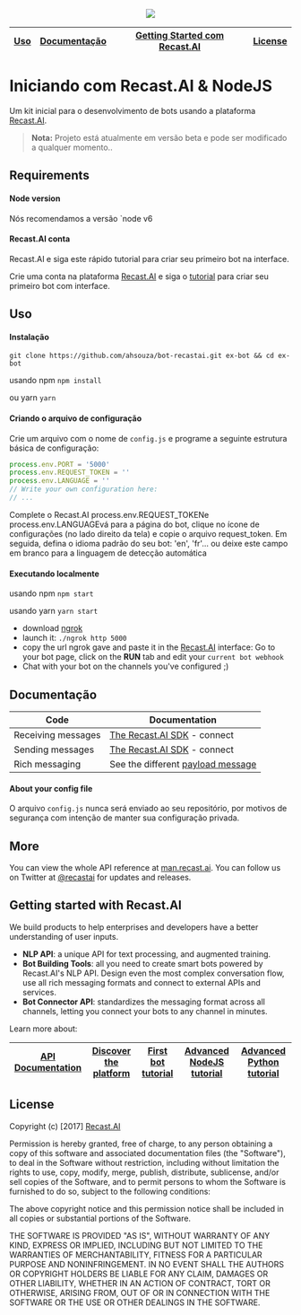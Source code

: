 <p align="center">
  <img src="https://cdn.recast.ai/blog/sdk.png" />
</p>

| [Uso](#usage) | [Documentação](#documentation) | [Getting Started com Recast.AI]( #getting-started-with-recastai) | [License](#license) |
|---|---|---|---|

# Iniciando com Recast.AI & NodeJS

Um kit inicial para o desenvolvimento de bots usando a plataforma [Recast.AI](https://recast.ai).

> **Nota:** Projeto está atualmente em versão beta e pode ser modificado a qualquer momento..

## Requirements

#### Node version

Nós recomendamos a versão `node v6


#### Recast.AI conta

 Recast.AI e siga este rápido tutorial para criar seu primeiro bot na interface.

Crie uma conta na plataforma [Recast.AI](https://recast.ai) e siga o [tutorial](https://recast.ai/gettingstarted) para criar seu primeiro bot com interface.

## Uso


#### Instalação

`git clone https://github.com/ahsouza/bot-recastai.git ex-bot && cd ex-bot`

usando npm
`npm install`

ou yarn
`yarn`


#### Criando o arquivo de configuração

 Crie um arquivo com o nome de `config.js` e programe a seguinte estrutura básica de configuração:

```javascript
process.env.PORT = '5000'
process.env.REQUEST_TOKEN = ''
process.env.LANGUAGE = ''
// Write your own configuration here:
// ...
```
Complete o Recast.AI process.env.REQUEST_TOKENe process.env.LANGUAGEvá para a página do bot, clique no ícone de configurações (no lado direito da tela) e copie o arquivo request_token. Em seguida, defina o idioma padrão do seu bot: 'en', 'fr'... ou deixe este campo em branco para a linguagem de detecção automática

#### Executando localmente

usando npm `npm start`

usando yarn `yarn start`

- download [ngrok](https://ngrok.com/)
- launch it: `./ngrok http 5000`
- copy the url ngrok gave and paste it in the [Recast.AI](https://recast.ai) interface: Go to your bot page, click on the **RUN** tab and edit your `current bot webhook`
- Chat with your bot on the channels you've configured ;)

## Documentação

Code | Documentation
------------ | -------------
Receiving messages | [The Recast.AI SDK](https://github.com/RecastAI/SDK-NodeJS/wiki) - connect
Sending messages | [The Recast.AI SDK](https://github.com/RecastAI/SDK-NodeJS/wiki) - connect
Rich messaging | See the different [payload message](https://man.recast.ai)

#### About your config file

O arquivo `config.js` nunca será enviado ao seu repositório, por motivos de segurança com intenção de manter sua configuração privada.

## More

You can view the whole API reference at [man.recast.ai](https://man.recast.ai).
You can follow us on Twitter at [@recastai](https://twitter.com/recastai) for updates and releases.

## Getting started with Recast.AI

We build products to help enterprises and developers have a better understanding of user inputs.

-   **NLP API**: a unique API for text processing, and augmented training.
-   **Bot Building Tools**: all you need to create smart bots powered by Recast.AI's NLP API. Design even the most complex conversation flow, use all rich messaging formats and connect to external APIs and services.
-   **Bot Connector API**: standardizes the messaging format across all channels, letting you connect your bots to any channel in minutes.

Learn more about:

| [API Documentation](https://recast.ai/docs/api-reference/) | [Discover the platform](https://recast.ai/docs/create-your-bot) | [First bot tutorial](https://recast.ai/blog/build-your-first-bot-with-recast-ai/) | [Advanced NodeJS tutorial](https://recast.ai/blog/nodejs-chatbot-movie-bot/) | [Advanced Python tutorial](https://recast.ai/blog/python-cryptobot/) |
|---|---|---|---|---|

## License

Copyright (c) [2017] [Recast.AI](https://recast.ai)

Permission is hereby granted, free of charge, to any person obtaining a copy
of this software and associated documentation files (the "Software"), to deal
in the Software without restriction, including without limitation the rights
to use, copy, modify, merge, publish, distribute, sublicense, and/or sell
copies of the Software, and to permit persons to whom the Software is
furnished to do so, subject to the following conditions:

The above copyright notice and this permission notice shall be included in all
copies or substantial portions of the Software.

THE SOFTWARE IS PROVIDED "AS IS", WITHOUT WARRANTY OF ANY KIND, EXPRESS OR
IMPLIED, INCLUDING BUT NOT LIMITED TO THE WARRANTIES OF MERCHANTABILITY,
FITNESS FOR A PARTICULAR PURPOSE AND NONINFRINGEMENT. IN NO EVENT SHALL THE
AUTHORS OR COPYRIGHT HOLDERS BE LIABLE FOR ANY CLAIM, DAMAGES OR OTHER
LIABILITY, WHETHER IN AN ACTION OF CONTRACT, TORT OR OTHERWISE, ARISING FROM,
OUT OF OR IN CONNECTION WITH THE SOFTWARE OR THE USE OR OTHER DEALINGS IN THE
SOFTWARE.
